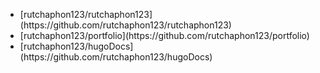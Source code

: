 <ul id="recent-projects">
  <li>[rutchaphon123/rutchaphon123](https://github.com/rutchaphon123/rutchaphon123)</li>
  <li>[rutchaphon123/portfolio](https://github.com/rutchaphon123/portfolio)</li>
  <li>[rutchaphon123/hugoDocs](https://github.com/rutchaphon123/hugoDocs)</li>
</ul>

